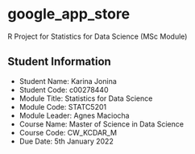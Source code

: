 # google_app_store
R Project for Statistics for Data Science (MSc Module)


## Student Information
- Student Name:   Karina Jonina
- Student Code:   c00278440
- Module Title:   Statistics for Data Science
- Module Code:    STATC5201
- Module Leader:  Agnes Maciocha
- Course Name:    Master of Science in Data Science
- Course Code:    CW_KCDAR_M
- Due Date:       5th January 2022